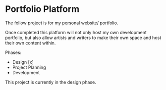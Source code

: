 # Portfolio Platform

The follow project is for my personal website/ portfolio.

Once completed this platform will not only host my own development portfolio, but also allow artists and writers to make their own space and host their own content within.

Phases:
- Design [x]
- Project Planning
- Development

This project is currently in the design phase. 
